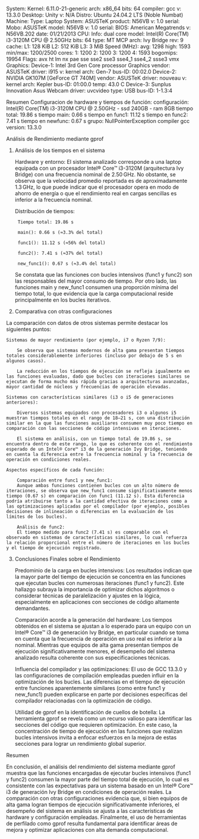 System:
  Kernel: 6.11.0-21-generic arch: x86_64 bits: 64 compiler: gcc v: 13.3.0
  Desktop: Unity v: N/A Distro: Ubuntu 24.04.2 LTS (Noble Numbat)
Machine:
  Type: Laptop System: ASUSTeK product: N56VB v: 1.0
    serial: <superuser required>
  Mobo: ASUSTeK model: N56VB v: 1.0 serial: <superuser required>
    BIOS: American Megatrends v: N56VB.202 date: 01/21/2013
CPU:
  Info: dual core model: Intel(R) Core(TM) i3-3120M CPU @ 2.50GHz bits: 64 type: MT MCP
    arch: Ivy Bridge rev: 9 cache: L1: 128 KiB L2: 512 KiB L3: 3 MiB
  Speed (MHz): avg: 1298 high: 1593 min/max: 1200/2500 cores: 1: 1200
    2: 1200 3: 1200 4: 1593 bogomips: 19954
  Flags: avx ht lm nx pae sse sse2 sse3 sse4_1 sse4_2 ssse3 vmx
Graphics:
  Device-1: Intel 3rd Gen Core processor Graphics vendor: ASUSTeK
    driver: i915 v: kernel arch: Gen-7 bus-ID: 00:02.0
  Device-2: NVIDIA GK107M [GeForce GT 740M] vendor: ASUSTeK
    driver: nouveau v: kernel arch: Kepler bus-ID: 01:00.0 temp: 43.0 C
  Device-3: Sunplus Innovation Asus Webcam driver: uvcvideo type: USB
    bus-ID: 1-1.3:4

Resumen Configuracion de hardware y tiempos de función:
configuración: Intel(R) Core(TM) i3-3120M CPU @ 2.50GHz - ssd 240GB - ram 8GB
tiempo total: 19.86 s
tiempo main: 0.66 s
tiempo en func1: 11.12 s
tiempo en func2: 7.41 s
tiempo en newfunc: 0.67 s
grupo: NullPointerException
compiler gcc version: 13.3.0

Análisis de Rendimiento mediante gprof
1. Análisis de los tiempos en el sistema

    Hardware y entorno:
    El sistema analizado corresponde a una laptop equipada con un procesador Intel® Core™ i3-3120M (arquitectura Ivy Bridge) con una frecuencia nominal de 2.50 GHz. No obstante, se observa que la velocidad promedio reportada es de aproximadamente 1.3 GHz, lo que puede indicar que el procesador opera en modo de ahorro de energía o que el rendimiento real en cargas sencillas es inferior a la frecuencia nominal.

    Distribución de tiempos:

        Tiempo total: 19.86 s

        main(): 0.66 s (≈3.3% del total)

        func1(): 11.12 s (≈56% del total)

        func2(): 7.41 s (≈37% del total)

        new_func1(): 0.67 s (≈3.4% del total)

    Se constata que las funciones con bucles intensivos (func1 y func2) son las responsables del mayor consumo de tiempo. Por otro lado, las funciones main y new_func1 consumen una proporción mínima del tiempo total, lo que evidencia que la carga computacional reside principalmente en los bucles iterativos.

2. Comparativa con otras configuraciones

La comparación con datos de otros sistemas permite destacar los siguientes puntos:

    Sistemas de mayor rendimiento (por ejemplo, i7 o Ryzen 7/9):

        Se observa que sistemas modernos de alta gama presentan tiempos totales considerablemente inferiores (incluso por debajo de 5 s en algunos casos).

        La reducción en los tiempos de ejecución se refleja igualmente en las funciones evaluadas, dado que bucles con iteraciones similares se ejecutan de forma mucho más rápida gracias a arquitecturas avanzadas, mayor cantidad de núcleos y frecuencias de operación elevadas.

    Sistemas con características similares (i3 o i5 de generaciones anteriores):

        Diversos sistemas equipados con procesadores i3 o algunos i5 muestran tiempos totales en el rango de 18–21 s, con una distribución similar en la que las funciones auxiliares consumen muy poco tiempo en comparación con las secciones de código intensivas en iteraciones.

        El sistema en análisis, con un tiempo total de 19.86 s, se encuentra dentro de este rango, lo que es coherente con el rendimiento esperado de un Intel® Core™ i3 de la generación Ivy Bridge, teniendo en cuenta la diferencia entre la frecuencia nominal y la frecuencia de operación en condiciones reales.

    Aspectos específicos de cada función:

        Comparación entre func1 y new_func1:
        Aunque ambas funciones contienen bucles con un alto número de iteraciones, se observa que new_func1 consume significativamente menos tiempo (0.67 s) en comparación con func1 (11.12 s). Esta diferencia podría atribuirse tanto a la cantidad efectiva de iteraciones como a las optimizaciones aplicadas por el compilador (por ejemplo, posibles decisiones de inlineación o diferencias en la evaluación de los límites de los bucles).

        Análisis de func2:
        El tiempo medido para func2 (7.41 s) es comparable con el observado en sistemas de características similares, lo cual refuerza la relación proporcional entre el número de iteraciones en los bucles y el tiempo de ejecución registrado.

3. Conclusiones Finales sobre el Rendimiento

    Predominio de la carga en bucles intensivos:
    Los resultados indican que la mayor parte del tiempo de ejecución se concentra en las funciones que ejecutan bucles con numerosas iteraciones (func1 y func2). Este hallazgo subraya la importancia de optimizar dichos algoritmos o considerar técnicas de paralelización y ajustes en la lógica, especialmente en aplicaciones con secciones de código altamente demandantes.

    Comparación acorde a la generación del hardware:
    Los tiempos obtenidos en el sistema se ajustan a lo esperado para un equipo con un Intel® Core™ i3 de generación Ivy Bridge, en particular cuando se toma en cuenta que la frecuencia de operación en uso real es inferior a la nominal. Mientras que equipos de alta gama presentan tiempos de ejecución significativamente menores, el desempeño del sistema analizado resulta coherente con sus especificaciones técnicas.

    Influencia del compilador y las optimizaciones:
    El uso de GCC 13.3.0 y las configuraciones de compilación empleadas pueden influir en la optimización de los bucles. Las diferencias en el tiempo de ejecución entre funciones aparentemente similares (como entre func1 y new_func1) pueden explicarse en parte por decisiones específicas del compilador relacionadas con la optimización de código.

    Utilidad de gprof en la identificación de cuellos de botella:
    La herramienta gprof se revela como un recurso valioso para identificar las secciones del código que requieren optimización. En este caso, la concentración de tiempo de ejecución en las funciones que realizan bucles intensivos invita a enfocar esfuerzos en la mejora de estas secciones para lograr un rendimiento global superior.

Resumen

En conclusión, el análisis del rendimiento del sistema mediante gprof muestra que las funciones encargadas de ejecutar bucles intensivos (func1 y func2) consumen la mayor parte del tiempo total de ejecución, lo cual es consistente con las expectativas para un sistema basado en un Intel® Core™ i3 de generación Ivy Bridge en condiciones de operación reales. La comparación con otras configuraciones evidencia que, si bien equipos de alta gama logran tiempos de ejecución significativamente inferiores, el desempeño del sistema en análisis se ajusta a las características de hardware y configuración empleadas. Finalmente, el uso de herramientas de perfilado como gprof resulta fundamental para identificar áreas de mejora y optimizar aplicaciones con alta demanda computacional.

